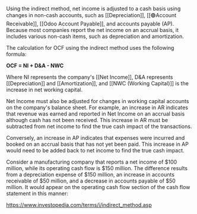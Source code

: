 Using the indirect method, net income is adjusted to a cash basis using changes in non-cash accounts, such as [[Depreciation]], [[🟣Account Receivable]], [[Odoo Account Payable]], and accounts payable (AP). Because most companies report the net income on an accrual basis, it includes various non-cash items, such as depreciation and amortization.

The calculation for OCF using the indirect method uses the following formula:

**OCF = NI + D&A - NWC**

Where NI represents the company's [[Net Income]], D&A represents [[Depreciation]] and [[Amortization]], and [[NWC (Working Capital)]] is the increase in net working capital.

Net Income must also be adjusted for changes in working capital accounts on the company's balance sheet. For example, an increase in AR indicates that revenue was earned and reported in Net Income on an accrual basis although cash has not been received. This increase in AR must be subtracted from net income to find the true cash impact of the transactions.

Conversely, an increase in AP indicates that expenses were incurred and booked on an accrual basis that has not yet been paid. This increase in AP would need to be added back to net income to find the true cash impact.

Consider a manufacturing company that reports a net income of $100 million, while its operating cash flow is $150 million. The difference results from a depreciation expense of $150 million, an increase in accounts receivable of $50 million, and a decrease in accounts payable of $50 million. It would appear on the operating cash flow section of the cash flow statement in this manner:

https://www.investopedia.com/terms/i/indirect_method.asp